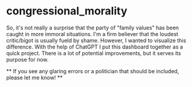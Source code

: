 # congressional_morality
So, it's not really a surprise that the party of "family values" has been caught in more immoral situations. I'm a firm believer that the loudest critic/bigot is usually fueld by shame. However, I wanted to visualize this difference. With the help of ChatGPT I put this dashboard together as a quick project. There is a lot of potential improvements, but it serves its purpose for now. 

** If you see any glaring errors or a politician that should be included, please let me know! **
